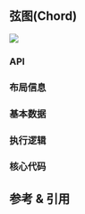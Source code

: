 ## 弦图(Chord)

![](https:/img.sz-p.cn/d3Layout-chord.png)

### API
### 布局信息
### 基本数据
### 执行逻辑
### 核心代码

## 参考 & 引用
